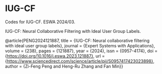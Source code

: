 # IUG-CF
Codes for IUG-CF. ESWA 2024/03.

IUG-CF: Neural Collaborative Filtering with ldeal User Group Labels.

@article{PENG2024121887,
title = {IUG-CF: Neural collaborative filtering with ideal user group labels},
journal = {Expert Systems with Applications},
volume = {238},
pages = {121887},
year = {2024},
issn = {0957-4174},
doi = {https://doi.org/10.1016/j.eswa.2023.121887},
url = {https://www.sciencedirect.com/science/article/pii/S0957417423023898},
author = {Zi-Feng Peng and Heng-Ru Zhang and Fan Min}}
